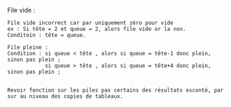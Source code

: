 File vide : 

    File vide incorrect car par uniquement zéro pour vide
    ex : Si tête = 2 et queue = 2, alors file vide or la non.
    Conditoin : tête = queue.

    File pleine :
    Condition : si queue < tête , alors si queue = tête-1 donc plein, sinon pas plein ;
                si queue > tête , alors si queue = tête+4 donc plein, sinon pas plein ;


    Revoir fonction sur les piles pas certains des résultats esconté, par sur au niveau des copies de tableaux.